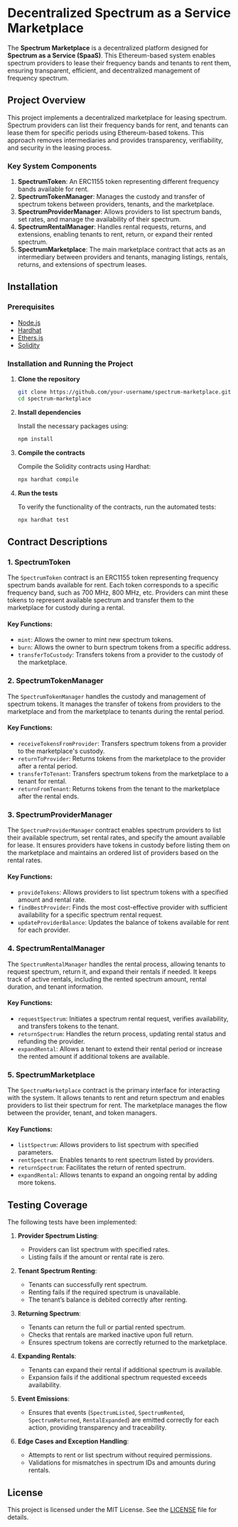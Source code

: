 # Decentralized Spectrum as a Service Marketplace

The **Spectrum Marketplace** is a decentralized platform designed for **Spectrum as a Service (SpaaS)**. This Ethereum-based system enables spectrum providers to lease their frequency bands and tenants to rent them, ensuring transparent, efficient, and decentralized management of frequency spectrum.

## **Project Overview**

This project implements a decentralized marketplace for leasing spectrum. Spectrum providers can list their frequency bands for rent, and tenants can lease them for specific periods using Ethereum-based tokens. This approach removes intermediaries and provides transparency, verifiability, and security in the leasing process.

### **Key System Components**

1. **SpectrumToken**: An ERC1155 token representing different frequency bands available for rent.
2. **SpectrumTokenManager**: Manages the custody and transfer of spectrum tokens between providers, tenants, and the marketplace.
3. **SpectrumProviderManager**: Allows providers to list spectrum bands, set rates, and manage the availability of their spectrum.
4. **SpectrumRentalManager**: Handles rental requests, returns, and extensions, enabling tenants to rent, return, or expand their rented spectrum.
5. **SpectrumMarketplace**: The main marketplace contract that acts as an intermediary between providers and tenants, managing listings, rentals, returns, and extensions of spectrum leases.

## **Installation**

### **Prerequisites**

- [Node.js](https://nodejs.org/en/)
- [Hardhat](https://hardhat.org/)
- [Ethers.js](https://docs.ethers.io/v5/)
- [Solidity](https://docs.soliditylang.org/)

### **Installation and Running the Project**

1. **Clone the repository**

   ```bash
   git clone https://github.com/your-username/spectrum-marketplace.git
   cd spectrum-marketplace
   ```

2. **Install dependencies**

   Install the necessary packages using:

   ```bash
   npm install
   ```

3. **Compile the contracts**

   Compile the Solidity contracts using Hardhat:

   ```bash
   npx hardhat compile
   ```

4. **Run the tests**

   To verify the functionality of the contracts, run the automated tests:

   ```bash
   npx hardhat test
   ```

## **Contract Descriptions**

### **1. SpectrumToken**

The `SpectrumToken` contract is an ERC1155 token representing frequency spectrum bands available for rent. Each token corresponds to a specific frequency band, such as 700 MHz, 800 MHz, etc. Providers can mint these tokens to represent available spectrum and transfer them to the marketplace for custody during a rental.

#### Key Functions:

- `mint`: Allows the owner to mint new spectrum tokens.
- `burn`: Allows the owner to burn spectrum tokens from a specific address.
- `transferToCustody`: Transfers tokens from a provider to the custody of the marketplace.

### **2. SpectrumTokenManager**

The `SpectrumTokenManager` handles the custody and management of spectrum tokens. It manages the transfer of tokens from providers to the marketplace and from the marketplace to tenants during the rental period.

#### Key Functions:

- `receiveTokensFromProvider`: Transfers spectrum tokens from a provider to the marketplace's custody.
- `returnToProvider`: Returns tokens from the marketplace to the provider after a rental period.
- `transferToTenant`: Transfers spectrum tokens from the marketplace to a tenant for rental.
- `returnFromTenant`: Returns tokens from the tenant to the marketplace after the rental ends.

### **3. SpectrumProviderManager**

The `SpectrumProviderManager` contract enables spectrum providers to list their available spectrum, set rental rates, and specify the amount available for lease. It ensures providers have tokens in custody before listing them on the marketplace and maintains an ordered list of providers based on the rental rates.

#### Key Functions:

- `provideTokens`: Allows providers to list spectrum tokens with a specified amount and rental rate.
- `findBestProvider`: Finds the most cost-effective provider with sufficient availability for a specific spectrum rental request.
- `updateProviderBalance`: Updates the balance of tokens available for rent for each provider.

### **4. SpectrumRentalManager**

The `SpectrumRentalManager` handles the rental process, allowing tenants to request spectrum, return it, and expand their rentals if needed. It keeps track of active rentals, including the rented spectrum amount, rental duration, and tenant information.

#### Key Functions:

- `requestSpectrum`: Initiates a spectrum rental request, verifies availability, and transfers tokens to the tenant.
- `returnSpectrum`: Handles the return process, updating rental status and refunding the provider.
- `expandRental`: Allows a tenant to extend their rental period or increase the rented amount if additional tokens are available.

### **5. SpectrumMarketplace**

The `SpectrumMarketplace` contract is the primary interface for interacting with the system. It allows tenants to rent and return spectrum and enables providers to list their spectrum for rent. The marketplace manages the flow between the provider, tenant, and token managers.

#### Key Functions:

- `listSpectrum`: Allows providers to list spectrum with specified parameters.
- `rentSpectrum`: Enables tenants to rent spectrum listed by providers.
- `returnSpectrum`: Facilitates the return of rented spectrum.
- `expandRental`: Allows tenants to expand an ongoing rental by adding more tokens.

## **Testing Coverage**

The following tests have been implemented:

1. **Provider Spectrum Listing**:
   - Providers can list spectrum with specified rates.
   - Listing fails if the amount or rental rate is zero.
   
2. **Tenant Spectrum Renting**:
   - Tenants can successfully rent spectrum.
   - Renting fails if the required spectrum is unavailable.
   - The tenant’s balance is debited correctly after renting.
   
3. **Returning Spectrum**:
   - Tenants can return the full or partial rented spectrum.
   - Checks that rentals are marked inactive upon full return.
   - Ensures spectrum tokens are correctly returned to the marketplace.
   
4. **Expanding Rentals**:
   - Tenants can expand their rental if additional spectrum is available.
   - Expansion fails if the additional spectrum requested exceeds availability.

5. **Event Emissions**:
   - Ensures that events (`SpectrumListed`, `SpectrumRented`, `SpectrumReturned`, `RentalExpanded`) are emitted correctly for each action, providing transparency and traceability.

6. **Edge Cases and Exception Handling**:
   - Attempts to rent or list spectrum without required permissions.
   - Validations for mismatches in spectrum IDs and amounts during rentals.

## **License**

This project is licensed under the MIT License. See the [LICENSE](LICENSE) file for details.

